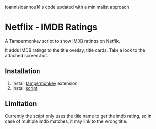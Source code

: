 ioannisioannou16's code updated with a minimalist approach

# Netflix - IMDB Ratings
A Tampermonkey script to show IMDB ratings on Netflix. 

It adds IMDB ratings to the title overlay, title cards. Take a look to the attached screenshot. 

## Installation 
1) Install [tampermonkey](https://tampermonkey.net) extension
2) Install [script](https://github.com/methral/netflix-imdb/raw/master/netflix-imdb.user.js)

## Limitation
Currently the script only uses the title name to get the imdb rating, so in case of multiple imdb matches, it may link to the wrong title. 
